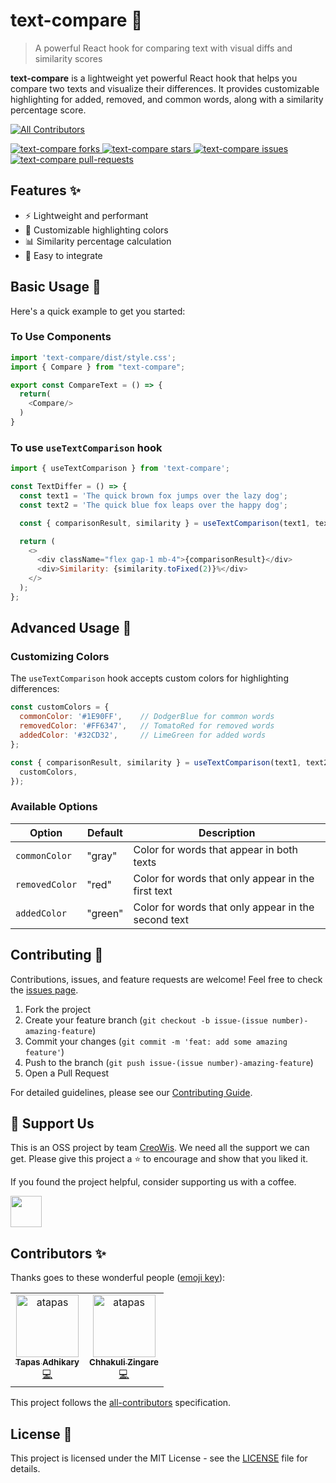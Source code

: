 # text-compare 📝
> A powerful React hook for comparing text with visual diffs and similarity scores
> 
**text-compare** is a lightweight yet powerful React hook that helps you compare two texts and visualize their differences. It provides customizable highlighting for added, removed, and common words, along with a similarity percentage score.


<!-- ALL-CONTRIBUTORS-BADGE:START - Do not remove or modify this section -->
[![All Contributors](https://img.shields.io/badge/all_contributors-2-orange.svg?style=flat-square)](#contributors-)
<!-- ALL-CONTRIBUTORS-BADGE:END -->
<a href="https://github.com/CreoWis/text-compare/fork" target="blank">
<img src="https://img.shields.io/github/forks/CreoWis/text-compare?style=flat-square" alt="text-compare forks"/>
</a>
<a href="https://github.com/CreoWis/text-compare/stargazers" target="blank">
<img src="https://img.shields.io/github/stars/CreoWis/text-compare?style=flat-square" alt="text-compare stars"/>
</a>
<a href="https://github.com/CreoWis/text-compare/issues" target="blank">
<img src="https://img.shields.io/github/issues/CreoWis/text-compare?style=flat-square" alt="text-compare issues"/>
</a>
<a href="https://github.com/CreoWis/text-compare/pulls" target="blank">
<img src="https://img.shields.io/github/issues-pr/CreoWis/text-compare?style=flat-square" alt="text-compare pull-requests"/>
</a>

## Features ✨

- ⚡ Lightweight and performant
- 🎨 Customizable highlighting colors
- 📊 Similarity percentage calculation
- 🔧 Easy to integrate

## Basic Usage 🚀

Here's a quick example to get you started:

### To Use Components
```js
import 'text-compare/dist/style.css';
import { Compare } from "text-compare";

export const CompareText = () => {
  return(
    <Compare/>
  )
}
```
### To use `useTextComparison` hook
```js
import { useTextComparison } from 'text-compare';

const TextDiffer = () => {
  const text1 = 'The quick brown fox jumps over the lazy dog';
  const text2 = 'The quick blue fox leaps over the happy dog';

  const { comparisonResult, similarity } = useTextComparison(text1, text2);

  return (
    <>
      <div className="flex gap-1 mb-4">{comparisonResult}</div>
      <div>Similarity: {similarity.toFixed(2)}%</div>
    </>
  );
};
```

## Advanced Usage 🔧

### Customizing Colors

The `useTextComparison` hook accepts custom colors for highlighting differences:

```jsx
const customColors = {
  commonColor: '#1E90FF',    // DodgerBlue for common words
  removedColor: '#FF6347',   // TomatoRed for removed words
  addedColor: '#32CD32',     // LimeGreen for added words
};

const { comparisonResult, similarity } = useTextComparison(text1, text2, {
  customColors,
});
```

### Available Options

| Option | Default | Description |
|--------|---------|-------------|
| `commonColor` | "gray" | Color for words that appear in both texts |
| `removedColor` | "red" | Color for words that only appear in the first text |
| `addedColor` | "green" | Color for words that only appear in the second text |

## Contributing 🤝

Contributions, issues, and feature requests are welcome! Feel free to check the [issues page](https://github.com/CreoWis/text-compare/issues).

1. Fork the project
2. Create your feature branch (`git checkout -b issue-(issue number)-amazing-feature`)
3. Commit your changes (`git commit -m 'feat: add some amazing feature'`)
4. Push to the branch (`git push issue-(issue number)-amazing-feature`)
5. Open a Pull Request

For detailed guidelines, please see our [Contributing Guide](CONTRIBUTING.md).

## 🙏 Support Us

This is an OSS project by team [CreoWis](https://www.creowis.com/). We need all the support we can get. Please give this project a ⭐️ to encourage and show that you liked it.

If you found the project helpful, consider supporting us with a coffee.

<a href="https://www.buymeacoffee.com/creowis">
    <img src="https://cdn.buymeacoffee.com/buttons/v2/default-yellow.png" height="50px">
</a>

## Contributors ✨

Thanks goes to these wonderful people ([emoji key](https://allcontributors.org/docs/en/emoji-key)):

<!-- ALL-CONTRIBUTORS-LIST:START -->
<table>
  <tr>
    <td align="center">
      <a href="https://github.com/atapas">
        <img src="https://github.com/atapas.png" width="100px;" alt="atapas"/>
        <br />
        <sub><b>Tapas Adhikary</b></sub>
      </a>
      <br />
      <a href="#" title="Code">💻</a>
    </td>
   <td align="center">
      <a href="https://github.com/atapas">
        <img src="https://github.com/chhakuli123.png" width="100px;" alt="atapas"/>
        <br />
        <sub><b>Chhakuli Zingare</b></sub>
      </a>
      <br />
      <a href="#" title="Code">💻</a>
    </td>  
  </tr>
</table>
<!-- ALL-CONTRIBUTORS-LIST:END -->

This project follows the [all-contributors](https://allcontributors.org) specification.

## License 📄

This project is licensed under the MIT License - see the [LICENSE](LICENSE) file for details.
